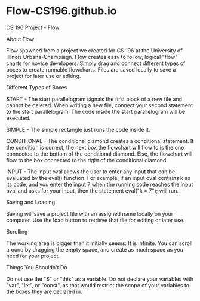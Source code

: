 # Flow-CS196.github.io
CS 196 Project - Flow

About Flow

  Flow spawned from a project we created for CS 196 at the University of Illinois Urbana-Champaign. Flow creates easy to follow, logical "flow" charts for novice developers. Simply drag and connect different types of boxes to create runnable flowcharts. Files are saved locally to save a project for later use or editing. 

Different Types of Boxes

START - The start parallelogram signals the first block of a new file and cannot be deleted. When writing a new file, connect your second statement to the start parallelogram. The code inside the start parallelogram will be executed.

SIMPLE - The simple rectangle just runs the code inside it.

CONDITIONAL - The conditional diamond creates a conditional statement. If the condition is correct, the next box the flowchart will flow to is the one connected to the bottom of the conditional diamond. Else, the flowchart will flow to the box connected to the right of the conditional diamond.

INPUT - The input oval allows the user to enter any input that can be evaluated by the eval() function. For example, if an input oval contains k as its code, and you enter the input 7 when the running code reaches the input oval and asks for your input, then the statement eval("k = 7"); will run.

Saving and Loading

  Saving will save a project file with an assigned name locally on your computer. Use the load button to retrieve that file for editing or later use.
  
Scrolling

  The working area is bigger than it initially seems: It is infinite. You can scroll around by dragging the empty space, and create as much space as you need for your project.
  
Things You Shouldn't Do

  Do not use the "$" or "this" as a variable.
  Do not declare your variables with "var", "let", or "const", as that would restrict the scope of your variables to the boxes they are declared in.
  
